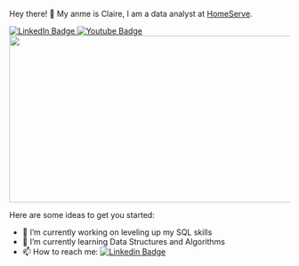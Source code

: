   Hey there! 👋 
  My anme is Claire, I am a data analyst at [HomeServe](https://www.homeserve.com/en-us/). 


<div id="badges">
  <a href="https://www.linkedin.com/in/claire9306/">
    <img src="https://img.shields.io/badge/LinkedIn-blue?style=for-the-badge&logo=linkedin&logoColor=white" alt="LinkedIn Badge"/>
  </a>
  <a href="https://www.youtube.com/channel/UCxZr1UPkwFrL3JjfxJDFTAg/playlists?view=50&sort=dd&shelf_id=1">
    <img src="https://img.shields.io/badge/YouTube-red?style=for-the-badge&logo=youtube&logoColor=white" alt="Youtube Badge"/>
  </a>
</div>

<img src="https://github.com/ckraft-bot&style=flat-square&color=blue" alt=""/>

<div align="center">
  <img src="https://media.giphy.com/media/LHZyixOnHwDDy/giphy.gif" width="600" height="300"/>
</div>

Here are some ideas to get you started:

- 🔭 I’m currently working on leveling up my SQL skills
- 🌱 I’m currently learning Data Structures and Algorithms
- 📫 How to reach me: [![Linkedin Badge](https://img.shields.io/badge/-Claire-blue?style=flat&logo=Linkedin&logoColor=white)](https://www.linkedin.com/in/claire9306/)



